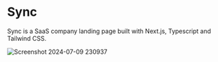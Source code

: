 # Sync

Sync is a SaaS company landing page built with Next.js, Typescript and Tailwind CSS.

![Screenshot 2024-07-09 230937](https://github.com/khaymanii/Sync/assets/116851212/2887ecd6-a315-4954-9548-a6130854ac29)

